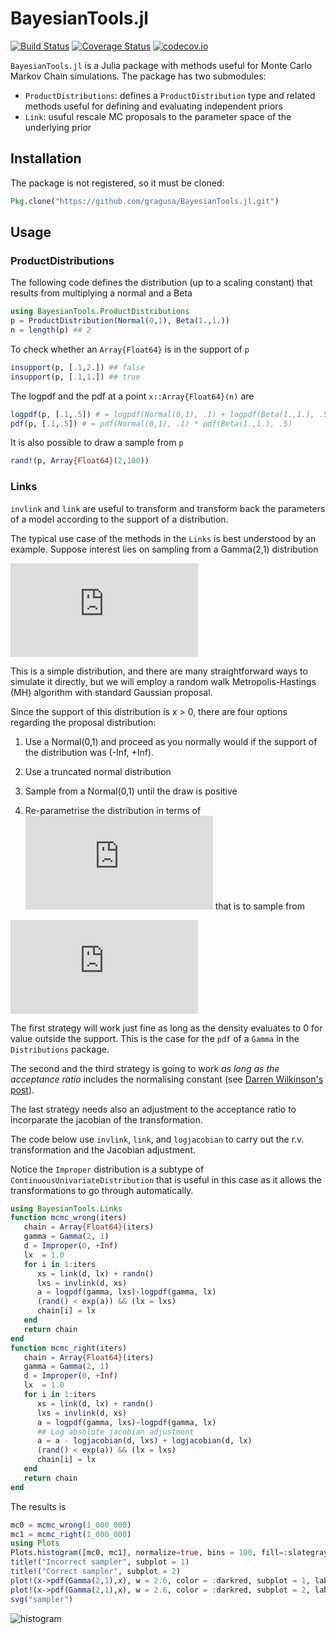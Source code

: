 # BayesianTools.jl
[![Build Status](https://travis-ci.org/gragusa/ProductDistributions.jl.svg?branch=master)](https://travis-ci.org/gragusa/ProductDistributions.jl)
[![Coverage Status](https://coveralls.io/repos/gragusa/ProductDistributions.jl/badge.svg?branch=master&service=github)](https://coveralls.io/github/gragusa/ProductDistributions.jl?branch=master)
[![codecov.io](http://codecov.io/github/gragusa/ProductDistributions.jl/coverage.svg?branch=master)](http://codecov.io/github/gragusa/ProductDistributions.jl?branch=master)

`BayesianTools.jl` is a Julia package with methods useful for Monte Carlo Markov Chain simulations. The package has two submodules:

- `ProductDistributions`: defines a `ProductDistribution` type and related methods useful for defining and evaluating independent priors
- `Link`: usuful rescale MC proposals to the parameter space of the underlying prior

## Installation

The package is not registered, so it must be cloned:
```julia
Pkg.clone("https://github.com/gragusa/BayesianTools.jl.git")
```

## Usage

### ProductDistributions

The following code defines the distribution (up to a scaling constant) that results from multiplying a normal and a Beta
```julia
using BayesianTools.ProductDistributions
p = ProductDistribution(Normal(0,1), Beta(1.,1.))
n = length(p) ## 2
```
To check whether an `Array{Float64}` is in the support of `p`
```julia
insupport(p, [.1,2.]) ## false
insupport(p, [.1,1.]) ## true
```
The logpdf and the pdf at a point `x::Array{Float64}(n)` are
```julia
logpdf(p, [.1,.5]) # = logpdf(Normal(0,1), .1) + logpdf(Beta(1.,1.), .5)
pdf(p, [.1,.5]) # = pdf(Normal(0,1), .1) * pdf(Beta(1.,1.), .5)
```

It is also possible to draw a sample from `p`
```julia
rand!(p, Array{Float64}(2,100))
```

### Links

`invlink` and `link` are useful to transform and transform back the parameters of a model according to the support of a distribution.

The typical use case of the methods in the `Links` is best understood by an example. Suppose interest lies on sampling from a Gamma(2,1) distribution

![Gamma(2,1)](https://latex.codecogs.com/gif.latex?%5Cpi%28x%29%20%3D%20xe%5E%7B-x%7D%2C%5Cquad%20x%5Cgeqslant%200)

 This is a simple distribution, and there are many straightforward ways to simulate it directly, but  we will employ a random walk Metropolis-Hastings (MH) algorithm with standard Gaussian proposal.

Since the support of this distribution is x > 0, there are four options regarding the proposal distribution:

1. Use a Normal(0,1) and proceed as you normally would if the support of the distribution was (-Inf, +Inf).

2. Use a truncated normal distribution
3. Sample from a Normal(0,1) until the draw is positive

4. Re-parametrise the distribution in terms of ![](https://latex.codecogs.com/gif.latex?%5Cinline%20y%20%3D%20%5Cexp%28y%29) that is to sample from

![Re-parametrise](https://latex.codecogs.com/gif.latex?%5Ctilde%7B%5Cpi%7D%28y%29%20%3D%20%5Clog%28y%29e%5E%7B-%5Clog%28y%29%7D)

The first strategy will work just fine as long as the density evaluates to 0 for value outside the support. This is the case for the `pdf` of a `Gamma` in the `Distributions` package.

The second and the third strategy is going to work _as long as the acceptance ratio_ includes the normalising constant (see [Darren Wilkinson's post](https://darrenjw.wordpress.com/2012/06/04/metropolis-hastings-mcmc-when-the-proposal-and-target-have-differing-support/)).

The last strategy needs also an adjustment to the acceptance ratio to incorparate the jacobian of the transformation.

The code below use `invlink`, `link`, and `logjacobian` to carry out the r.v. transformation and the Jacobian adjustment.

Notice the `Improper` distribution is a subtype of `ContinuousUnivariateDistribution` that is useful in this case as it allows the transformations to go through automatically.

 ```julia
 using BayesianTools.Links
 function mcmc_wrong(iters)
    chain = Array{Float64}(iters)
    gamma = Gamma(2, 1)
    d = Improper(0, +Inf)
    lx  = 1.0
    for i in 1:iters
       xs = link(d, lx) + randn()
       lxs = invlink(d, xs)
       a = logpdf(gamma, lxs)-logpdf(gamma, lx)       
       (rand() < exp(a)) && (lx = lxs)
       chain[i] = lx
    end
    return chain
end
 function mcmc_right(iters)
    chain = Array{Float64}(iters)
    gamma = Gamma(2, 1)
    d = Improper(0, +Inf)
    lx  = 1.0
    for i in 1:iters
       xs = link(d, lx) + randn()
       lxs = invlink(d, xs)
       a = logpdf(gamma, lxs)-logpdf(gamma, lx)
       ## Log absolute jacobian adjustment
       a = a - logjacobian(d, lxs) + logjacobian(d, lx)
       (rand() < exp(a)) && (lx = lxs)
       chain[i] = lx
    end
    return chain
end
```

The results is
```julia
mc0 = mcmc_wrong(1_000_000)
mc1 = mcmc_right(1_000_000)
using Plots
Plots.histogram([mc0, mc1], normalize=true, bins = 100, fill=:slategray, layout = (1,2), lab = "draws")
title!("Incorrect sampler", subplot = 1)
title!("Correct sampler", subplot = 2)
plot!(x->pdf(Gamma(2,1),x), w = 2.6, color = :darkred, subplot = 1, lab = "Gamma(2,1) density")
plot!(x->pdf(Gamma(2,1),x), w = 2.6, color = :darkred, subplot = 2, lab = "Gamma(2,1) density"))
svg("sampler")
```

![histogram](docs/sampler.svg)

